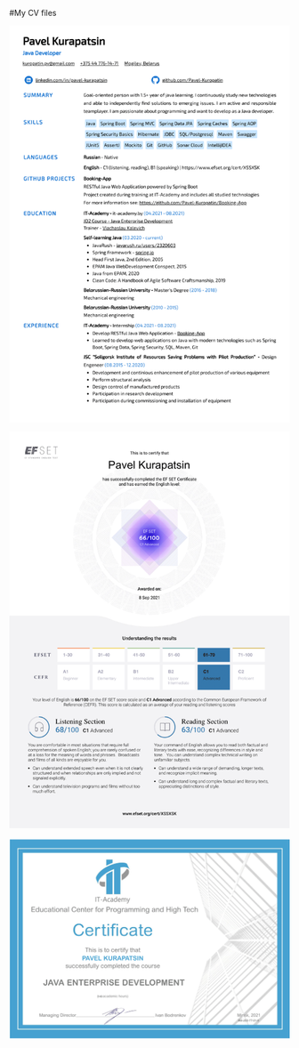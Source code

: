 #My CV files

![CV Java Developer Pavel Kurapatsin](png/CV%20Java%20Developer%20Pavel%20Kurapatsin.png)

![EF SET Certificate Pavel Kurapatsin](png/EF%20SET%20Certificate%20Pavel%20Kurapatsin.png)

![IT-Academy Certificate Pavel Kurapatsin](png/IT-Academy%20Certificate%20Pavel%20Kurapatsin.png)